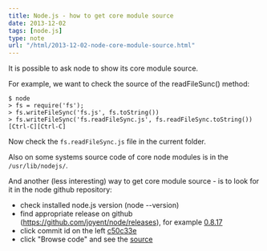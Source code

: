 ```yaml
---
title: Node.js - how to get core module source
date: 2013-12-02
tags: [node.js]
type: note
url: "/html/2013-12-02-node-core-module-source.html"
---
```


It is possible to ask node to show its core module source.
<!-- more -->
For example, we want to check the source of the readFileSunc() method:

    $ node
    > fs = require('fs');
    > fs.writeFileSync('fs.js', fs.toString())
    > fs.writeFileSync('fs.readFileSync.js', fs.readFileSync.toString())
    [Ctrl-C][Ctrl-C]

Now check the `fs.readFileSync.js` file in the current folder.

Also on some systems source code of core node modules is in the `/usr/lib/nodejs/`.

And another (less interesting) way to get core module source - is to look for it in the node github repository:
* check installed node.js version (node --version)
* find appropriate release on github (https://github.com/joyent/node/releases), for example [0.8.17](https://github.com/joyent/node/releases/tag/v0.8.17)
* click commit id on the left [c50c33e](https://github.com/joyent/node/commit/c50c33e9397d7a0a8717e8ce7530572907c054ad)
* click "Browse code" and see the [source](https://github.com/joyent/node/tree/c50c33e9397d7a0a8717e8ce7530572907c054ad)
